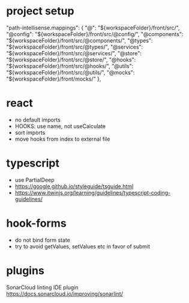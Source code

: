 # project setup 

  "path-intellisense.mappings": {
    "@": "${workspaceFolder}/front/src/",
    "@config": "${workspaceFolder}/front/src/@config/",
    "@components": "${workspaceFolder}/front/src/@components/",
    "@types": "${workspaceFolder}/front/src/@types/",
    "@services": "${workspaceFolder}/front/src/@services/",
    "@store": "${workspaceFolder}/front/src/@store/",
    "@hooks": "${workspaceFolder}/front/src/@hooks/",
    "@utils": "${workspaceFolder}/front/src/@utils/",
    "@mocks": "${workspaceFolder}/front/mocks/"
  }, 
 
# react

- no default imports
- HOOKS: use<Entity> name, not useCalculate
- sort imports
- move hooks from index to external file

# typescript

- use PartialDeep
- https://google.github.io/styleguide/tsguide.html
- https://www.itwinjs.org/learning/guidelines/typescript-coding-guidelines/

# hook-forms

- do not bind form state 
- try to avoid getValues, setValues etc in favor of submit

# plugins 
SonarCloud linting IDE plugin
https://docs.sonarcloud.io/improving/sonarlint/